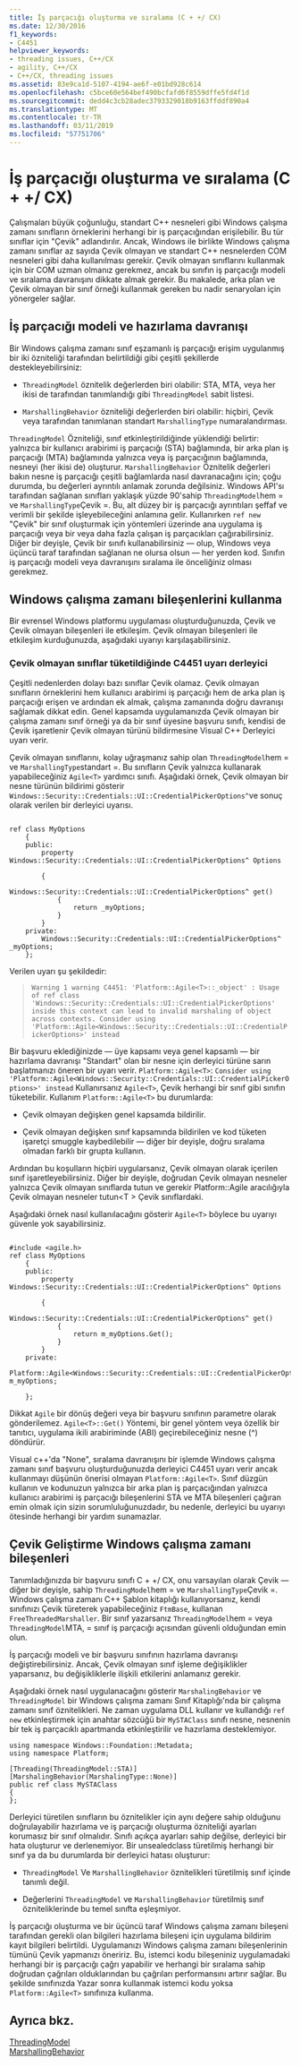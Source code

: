 ```yaml
---
title: İş parçacığı oluşturma ve sıralama (C + +/ CX)
ms.date: 12/30/2016
f1_keywords:
- C4451
helpviewer_keywords:
- threading issues, C++/CX
- agility, C++/CX
- C++/CX, threading issues
ms.assetid: 83e9ca1d-5107-4194-ae6f-e01bd928c614
ms.openlocfilehash: c5bce60e564bef490bcfafd6f8559dffe5fd4f1d
ms.sourcegitcommit: dedd4c3cb28adec3793329018b9163ffddf890a4
ms.translationtype: MT
ms.contentlocale: tr-TR
ms.lasthandoff: 03/11/2019
ms.locfileid: "57751706"
---
```

# <a name="threading-and-marshaling-ccx"></a>İş parçacığı oluşturma ve sıralama (C + +/ CX)

Çalışmaları büyük çoğunluğu, standart C++ nesneleri gibi Windows çalışma zamanı sınıfların örneklerini herhangi bir iş parçacığından erişilebilir. Bu tür sınıflar için "Çevik" adlandırılır. Ancak, Windows ile birlikte Windows çalışma zamanı sınıflar az sayıda Çevik olmayan ve standart C++ nesnelerden COM nesneleri gibi daha kullanılması gerekir. Çevik olmayan sınıflarını kullanmak için bir COM uzman olmanız gerekmez, ancak bu sınıfın iş parçacığı modeli ve sıralama davranışını dikkate almak gerekir. Bu makalede, arka plan ve Çevik olmayan bir sınıf örneği kullanmak gereken bu nadir senaryoları için yönergeler sağlar.

## <a name="threading-model-and-marshaling-behavior"></a>İş parçacığı modeli ve hazırlama davranışı

Bir Windows çalışma zamanı sınıf eşzamanlı iş parçacığı erişim uygulanmış bir iki özniteliği tarafından belirtildiği gibi çeşitli şekillerde destekleyebilirsiniz:

- `ThreadingModel` öznitelik değerlerden biri olabilir: STA, MTA, veya her ikisi de tarafından tanımlandığı gibi `ThreadingModel` sabit listesi.

- `MarshallingBehavior` özniteliği değerlerden biri olabilir: hiçbiri, Çevik veya tarafından tanımlanan standart `MarshallingType` numaralandırması.

`ThreadingModel` Özniteliği, sınıf etkinleştirildiğinde yüklendiği belirtir: yalnızca bir kullanıcı arabirimi iş parçacığı (STA) bağlamında, bir arka plan iş parçacığı (MTA) bağlamında yalnızca veya iş parçacığının bağlamında, nesneyi (her ikisi de) oluşturur. `MarshallingBehavior` Öznitelik değerleri bakın nesne iş parçacığı çeşitli bağlamlarda nasıl davranacağını için; çoğu durumda, bu değerleri ayrıntılı anlamak zorunda değilsiniz.  Windows API'sı tarafından sağlanan sınıfları yaklaşık yüzde 90'sahip `ThreadingModel`hem = ve `MarshallingType`Çevik =. Bu, alt düzey bir iş parçacığı ayrıntıları şeffaf ve verimli bir şekilde işleyebileceğini anlamına gelir.   Kullanırken `ref new` "Çevik" bir sınıf oluşturmak için yöntemleri üzerinde ana uygulama iş parçacığı veya bir veya daha fazla çalışan iş parçacıkları çağırabilirsiniz.  Diğer bir deyişle, Çevik bir sınıfı kullanabilirsiniz — olup, Windows veya üçüncü taraf tarafından sağlanan ne olursa olsun — her yerden kod. Sınıfın iş parçacığı modeli veya davranışını sıralama ile önceliğiniz olması gerekmez.

## <a name="consuming-windows-runtime-components"></a>Windows çalışma zamanı bileşenlerini kullanma

Bir evrensel Windows platformu uygulaması oluşturduğunuzda, Çevik ve Çevik olmayan bileşenleri ile etkileşim. Çevik olmayan bileşenleri ile etkileşim kurduğunuzda, aşağıdaki uyarıyı karşılaşabilirsiniz.

### <a name="compiler-warning-c4451-when-consuming-non-agile-classes"></a>Çevik olmayan sınıflar tüketildiğinde C4451 uyarı derleyici

Çeşitli nedenlerden dolayı bazı sınıflar Çevik olamaz. Çevik olmayan sınıfların örneklerini hem kullanıcı arabirimi iş parçacığı hem de arka plan iş parçacığı erişen ve ardından ek almak, çalışma zamanında doğru davranışı sağlamak dikkat edin. Genel kapsamda uygulamanızda Çevik olmayan bir çalışma zamanı sınıf örneği ya da bir sınıf üyesine başvuru sınıfı, kendisi de Çevik işaretlenir Çevik olmayan türünü bildirmesine Visual C++ Derleyici uyarı verir.

Çevik olmayan sınıflarını, kolay uğraşmanız sahip olan `ThreadingModel`hem = ve `MarshallingType`standart =.  Bu sınıfların Çevik yalnızca kullanarak yapabileceğiniz `Agile<T>` yardımcı sınıfı.   Aşağıdaki örnek, Çevik olmayan bir nesne türünün bildirimi gösterir `Windows::Security::Credentials::UI::CredentialPickerOptions^`ve sonuç olarak verilen bir derleyici uyarısı.

```

ref class MyOptions
    {
    public:
        property Windows::Security::Credentials::UI::CredentialPickerOptions^ Options

        {
            Windows::Security::Credentials::UI::CredentialPickerOptions^ get()
            {
                return _myOptions;
            }
        }
    private:
        Windows::Security::Credentials::UI::CredentialPickerOptions^ _myOptions;
    };
```

Verilen uyarı şu şekildedir:

> `Warning 1 warning C4451: 'Platform::Agile<T>::_object' : Usage of ref class 'Windows::Security::Credentials::UI::CredentialPickerOptions' inside this context can lead to invalid marshaling of object across contexts. Consider using 'Platform::Agile<Windows::Security::Credentials::UI::CredentialPickerOptions>' instead`

Bir başvuru eklediğinizde — üye kapsamı veya genel kapsamlı — bir hazırlama davranışı "Standart" olan bir nesne için derleyici türüne sarın başlatmanızı öneren bir uyarı verir. `Platform::Agile<T>`: `Consider using 'Platform::Agile<Windows::Security::Credentials::UI::CredentialPickerOptions>' instead` Kullanırsanız `Agile<T>`, Çevik herhangi bir sınıf gibi sınıfın tüketebilir. Kullanım `Platform::Agile<T>` bu durumlarda:

- Çevik olmayan değişken genel kapsamda bildirilir.

- Çevik olmayan değişken sınıf kapsamında bildirilen ve kod tüketen işaretçi smuggle kaybedilebilir — diğer bir deyişle, doğru sıralama olmadan farklı bir grupta kullanın.

Ardından bu koşulların hiçbiri uygularsanız, Çevik olmayan olarak içerilen sınıf işaretleyebilirsiniz. Diğer bir deyişle, doğrudan Çevik olmayan nesneler yalnızca Çevik olmayan sınıflarda tutun ve gerekir Platform::Agile aracılığıyla Çevik olmayan nesneler tutun\<T > Çevik sınıflardaki.

Aşağıdaki örnek nasıl kullanılacağını gösterir `Agile<T>` böylece bu uyarıyı güvenle yok sayabilirsiniz.

```

#include <agile.h>
ref class MyOptions
    {
    public:
        property Windows::Security::Credentials::UI::CredentialPickerOptions^ Options

        {
            Windows::Security::Credentials::UI::CredentialPickerOptions^ get()
            {
                return m_myOptions.Get();
            }
        }
    private:
        Platform::Agile<Windows::Security::Credentials::UI::CredentialPickerOptions^> m_myOptions;

    };
```

Dikkat `Agile` bir dönüş değeri veya bir başvuru sınıfının parametre olarak gönderilemez. `Agile<T>::Get()` Yöntemi, bir genel yöntem veya özellik bir tanıtıcı, uygulama ikili arabiriminde (ABI) geçirebileceğiniz nesne (^) döndürür.

Visual c++'da "None", sıralama davranışını bir işlemde Windows çalışma zamanı sınıf başvuru oluşturduğunuzda derleyici C4451 uyarı verir ancak kullanmayı düşünün önerisi olmayan `Platform::Agile<T>`.  Sınıf düzgün kullanın ve kodunuzun yalnızca bir arka plan iş parçacığından yalnızca kullanıcı arabirimi iş parçacığı bileşenlerini STA ve MTA bileşenleri çağıran emin olmak için sizin sorumluluğunuzdadır, bu nedenle, derleyici bu uyarıyı ötesinde herhangi bir yardım sunamazlar.

## <a name="authoring-agile-windows-runtime-components"></a>Çevik Geliştirme Windows çalışma zamanı bileşenleri

Tanımladığınızda bir başvuru sınıfı C + +/ CX, onu varsayılan olarak Çevik — diğer bir deyişle, sahip `ThreadingModel`hem = ve `MarshallingType`Çevik =.  Windows çalışma zamanı C++ Şablon kitaplığı kullanıyorsanız, kendi sınıfınızı Çevik türeterek yapabileceğiniz `FtmBase`, kullanan `FreeThreadedMarshaller`.  Bir sınıf yazarsanız `ThreadingModel`hem = veya `ThreadingModel`MTA, = sınıf iş parçacığı açısından güvenli olduğundan emin olun.

İş parçacığı modeli ve bir başvuru sınıfının hazırlama davranışı değiştirebilirsiniz. Ancak, Çevik olmayan sınıf işleme değişiklikler yaparsanız, bu değişikliklerle ilişkili etkilerini anlamanız gerekir.

Aşağıdaki örnek nasıl uygulanacağını gösterir `MarshalingBehavior` ve `ThreadingModel` bir Windows çalışma zamanı Sınıf Kitaplığı'nda bir çalışma zamanı sınıf öznitelikleri. Ne zaman uygulama DLL kullanır ve kullandığı `ref new` etkinleştirmek için anahtar sözcüğü bir `MySTAClass` sınıfı nesne, nesnenin bir tek iş parçacıklı apartmanda etkinleştirilir ve hazırlama desteklemiyor.

```
using namespace Windows::Foundation::Metadata;
using namespace Platform;

[Threading(ThreadingModel::STA)]
[MarshalingBehavior(MarshalingType::None)]
public ref class MySTAClass
{
};
```

Derleyici türetilen sınıfların bu öznitelikler için aynı değere sahip olduğunu doğrulayabilir hazırlama ve iş parçacığı oluşturma özniteliği ayarları korumasız bir sınıf olmalıdır. Sınıfı açıkça ayarları sahip değilse, derleyici bir hata oluşturur ve derlenemiyor. Bir unsealedclass türetilmiş herhangi bir sınıf ya da bu durumlarda bir derleyici hatası oluşturur:

- `ThreadingModel` Ve `MarshallingBehavior` öznitelikleri türetilmiş sınıf içinde tanımlı değil.

- Değerlerini `ThreadingModel` ve `MarshallingBehavior` türetilmiş sınıf özniteliklerinde bu temel sınıfta eşleşmiyor.

İş parçacığı oluşturma ve bir üçüncü taraf Windows çalışma zamanı bileşeni tarafından gerekli olan bilgileri hazırlama bileşeni için uygulama bildirim kayıt bilgileri belirtildi. Uygulamanızı Windows çalışma zamanı bileşenlerinin tümünü Çevik yapmanızı öneririz. Bu, istemci kodu bileşeniniz uygulamadaki herhangi bir iş parçacığı çağrı yapabilir ve herhangi bir sıralama sahip doğrudan çağrıları olduklarından bu çağrıları performansını artırır sağlar. Bu şekilde sınıfınızda Yazar sonra kullanmak istemci kodu yoksa `Platform::Agile<T>` sınıfınıza kullanma.

## <a name="see-also"></a>Ayrıca bkz.

[ThreadingModel](/uwp/api/Windows.Foundation.Metadata.ThreadingModel)<br/>
[MarshallingBehavior](/uwp/api/windows.foundation.metadata.marshalingbehaviorattribute)
